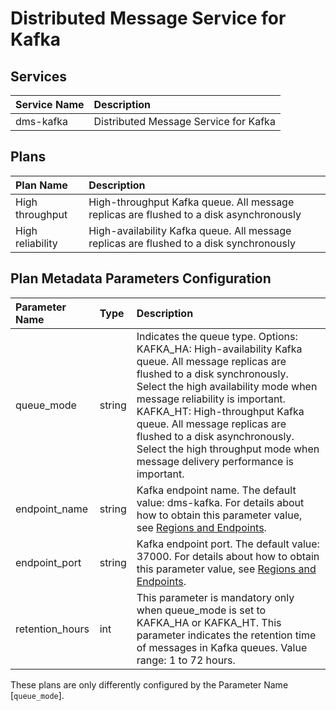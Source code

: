 # Distributed Message Service for Kafka

## Services

| Service Name                   | Description
|:-------------------------------|:-----------
| dms-kafka                      | Distributed Message Service for Kafka

## Plans

| Plan Name                      | Description
|:-------------------------------|:-----------
| High throughput                | High-throughput Kafka queue. All message replicas are flushed to a disk asynchronously
| High reliability               | High-availability Kafka queue. All message replicas are flushed to a disk synchronously

## Plan Metadata Parameters Configuration

| Parameter Name         | Type       | Description
|:-----------------------|:-----------|:-----------
| queue_mode             | string     | Indicates the queue type. Options: KAFKA_HA: High-availability Kafka queue. All message replicas are flushed to a disk synchronously. Select the high availability mode when message reliability is important. KAFKA_HT: High-throughput Kafka queue. All message replicas are flushed to a disk asynchronously. Select the high throughput mode when message delivery performance is important.
| endpoint_name          | string     | Kafka endpoint name. The default value: dms-kafka. For details about how to obtain this parameter value, see [Regions and Endpoints](https://developer.huaweicloud.com/endpoint).
| endpoint_port          | string     | Kafka endpoint port. The default value: 37000. For details about how to obtain this parameter value, see [Regions and Endpoints](https://developer.huaweicloud.com/endpoint).
| retention_hours        | int        | This parameter is mandatory only when queue_mode is set to KAFKA_HA or KAFKA_HT. This parameter indicates the retention time of messages in Kafka queues. Value range: 1 to 72 hours.

These plans are only differently configured by the Parameter Name [```queue_mode```].
